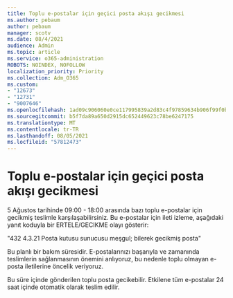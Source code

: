 ```yaml
---
title: Toplu e-postalar için geçici posta akışı gecikmesi
ms.author: pebaum
author: pebaum
manager: scotv
ms.date: 08/4/2021
audience: Admin
ms.topic: article
ms.service: o365-administration
ROBOTS: NOINDEX, NOFOLLOW
localization_priority: Priority
ms.collection: Adm_O365
ms.custom:
- "12673"
- "12731"
- "9007646"
ms.openlocfilehash: 1ad09c906060e0ce117995839a2d83c4f97859634b906f99f0b6c0d72a4efa9e
ms.sourcegitcommit: b5f7da89a650d2915dc652449623c78be6247175
ms.translationtype: MT
ms.contentlocale: tr-TR
ms.lasthandoff: 08/05/2021
ms.locfileid: "57812473"
---
```

# <a name="temporary-mail-flow-delay-for-bulk-emails"></a>Toplu e-postalar için geçici posta akışı gecikmesi

5 Ağustos tarihinde 09:00 - 18:00 arasında bazı toplu e-postalar için gecikmiş teslimle karşılaşabilirsiniz. Bu e-postalar için ileti izleme, aşağıdaki yanıt koduyla bir ERTELE/GECIKME olayı gösterir:

"432 4.3.21 Posta kutusu sunucusu meşgul; bilerek gecikmiş posta"

Bu planlı bir bakım süresidir. E-postalarınızı başarıyla ve zamanında teslimlerin sağlanmasının önemini anlıyoruz, bu nedenle toplu olmayan e-posta iletilerine öncelik veriyoruz. 

Bu süre içinde gönderilen toplu posta gecikebilir. Etkilene tüm e-postalar 24 saat içinde otomatik olarak teslim edilir.
